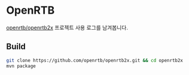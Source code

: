 # OpenRTB

[openrtb/openrtb2x](https://github.com/openrtb/openrtb2x) 프로젝트 사용 로그를 남겨봅니다.

## Build

```sh
git clone https://github.com/openrtb/openrtb2x.git && cd openrtb2x
mvn package
```

